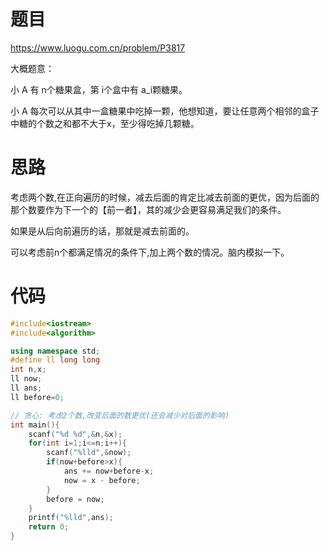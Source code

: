 # 题目
https://www.luogu.com.cn/problem/P3817

大概题意：

小 A 有 n个糖果盒，第 i个盒中有 a_i颗糖果。

小 A 每次可以从其中一盒糖果中吃掉一颗，他想知道，要让任意两个相邻的盒子中糖的个数之和都不大于x，至少得吃掉几颗糖。

# 思路

考虑两个数,在正向遍历的时候，减去后面的肯定比减去前面的更优，因为后面的那个数要作为下一个的【前一者】，其的减少会更容易满足我们的条件。

如果是从后向前遍历的话，那就是减去前面的。

可以考虑前n个都满足情况的条件下,加上两个数的情况。脑内模拟一下。

# 代码

```cpp
#include<iostream>
#include<algorithm>

using namespace std;
#define ll long long
int n,x;
ll now;
ll ans;
ll before=0;

// 贪心: 考虑2个数,改变后面的数更优(还会减少对后面的影响)
int main(){
    scanf("%d %d",&n,&x);
    for(int i=1;i<=n;i++){
        scanf("%lld",&now);
        if(now+before>x){
            ans += now+before-x;
            now = x - before;
        }
        before = now;
    }
    printf("%lld",ans);
    return 0;
}
```